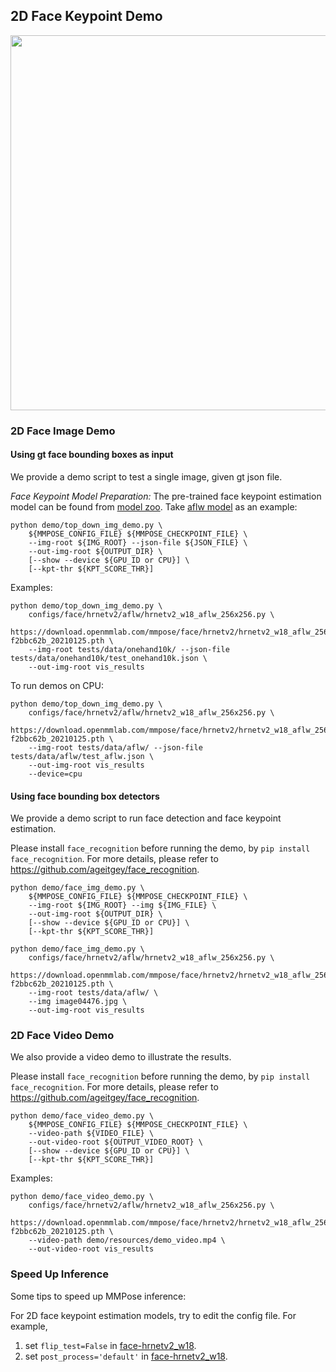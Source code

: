 ## 2D Face Keypoint Demo

<img src="https://user-images.githubusercontent.com/11788150/109144943-ccd44900-779c-11eb-9e9d-8682e7629654.gif" width="600px" alt><br>

### 2D Face Image Demo

#### Using gt face bounding boxes as input

We provide a demo script to test a single image, given gt json file.

*Face Keypoint Model Preparation:*
The pre-trained face keypoint estimation model can be found from [model zoo](https://mmpose.readthedocs.io/en/latest/face_models.html#face-models).
Take [aflw model](https://download.openmmlab.com/mmpose/face/hrnetv2/hrnetv2_w18_aflw_256x256-f2bbc62b_20210125.pth) as an example:

```shell
python demo/top_down_img_demo.py \
    ${MMPOSE_CONFIG_FILE} ${MMPOSE_CHECKPOINT_FILE} \
    --img-root ${IMG_ROOT} --json-file ${JSON_FILE} \
    --out-img-root ${OUTPUT_DIR} \
    [--show --device ${GPU_ID or CPU}] \
    [--kpt-thr ${KPT_SCORE_THR}]
```

Examples:

```shell
python demo/top_down_img_demo.py \
    configs/face/hrnetv2/aflw/hrnetv2_w18_aflw_256x256.py \
    https://download.openmmlab.com/mmpose/face/hrnetv2/hrnetv2_w18_aflw_256x256-f2bbc62b_20210125.pth \
    --img-root tests/data/onehand10k/ --json-file tests/data/onehand10k/test_onehand10k.json \
    --out-img-root vis_results
```

To run demos on CPU:

```shell
python demo/top_down_img_demo.py \
    configs/face/hrnetv2/aflw/hrnetv2_w18_aflw_256x256.py \
    https://download.openmmlab.com/mmpose/face/hrnetv2/hrnetv2_w18_aflw_256x256-f2bbc62b_20210125.pth \
    --img-root tests/data/aflw/ --json-file tests/data/aflw/test_aflw.json \
    --out-img-root vis_results
    --device=cpu
```

#### Using face bounding box detectors

We provide a demo script to run face detection and face keypoint estimation.

Please install `face_recognition` before running the demo, by `pip install face_recognition`.
For more details, please refer to https://github.com/ageitgey/face_recognition.

```shell
python demo/face_img_demo.py \
    ${MMPOSE_CONFIG_FILE} ${MMPOSE_CHECKPOINT_FILE} \
    --img-root ${IMG_ROOT} --img ${IMG_FILE} \
    --out-img-root ${OUTPUT_DIR} \
    [--show --device ${GPU_ID or CPU}] \
    [--kpt-thr ${KPT_SCORE_THR}]
```

```shell
python demo/face_img_demo.py \
    configs/face/hrnetv2/aflw/hrnetv2_w18_aflw_256x256.py \
    https://download.openmmlab.com/mmpose/face/hrnetv2/hrnetv2_w18_aflw_256x256-f2bbc62b_20210125.pth \
    --img-root tests/data/aflw/ \
    --img image04476.jpg \
    --out-img-root vis_results
```

### 2D Face Video Demo

We also provide a video demo to illustrate the results.

Please install `face_recognition` before running the demo, by `pip install face_recognition`.
For more details, please refer to https://github.com/ageitgey/face_recognition.

```shell
python demo/face_video_demo.py \
    ${MMPOSE_CONFIG_FILE} ${MMPOSE_CHECKPOINT_FILE} \
    --video-path ${VIDEO_FILE} \
    --out-video-root ${OUTPUT_VIDEO_ROOT} \
    [--show --device ${GPU_ID or CPU}] \
    [--kpt-thr ${KPT_SCORE_THR}]
```

Examples:

```shell
python demo/face_video_demo.py \
    configs/face/hrnetv2/aflw/hrnetv2_w18_aflw_256x256.py \
    https://download.openmmlab.com/mmpose/face/hrnetv2/hrnetv2_w18_aflw_256x256-f2bbc62b_20210125.pth \
    --video-path demo/resources/demo_video.mp4 \
    --out-video-root vis_results
```

### Speed Up Inference

Some tips to speed up MMPose inference:

For 2D face keypoint estimation models, try to edit the config file. For example,

1. set `flip_test=False` in [face-hrnetv2_w18](/configs/face/hrnetv2/aflw/hrnetv2_w18_aflw_256x256.py#L83).
1. set `post_process='default'` in [face-hrnetv2_w18](/configs/face/hrnetv2/aflw/hrnetv2_w18_aflw_256x256.py#L84).
